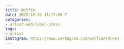 ```yaml
---
title: Wolfie
date: 2020-10-16 15:17:00 Z
categories:
- artist-and-label-press
tags:
- artist
instagram: https://www.instagram.com/wolfie/?hl=en
---
```


